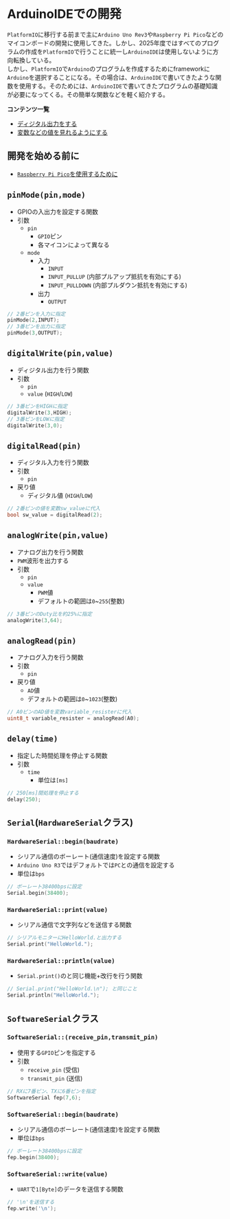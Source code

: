 # ArduinoIDEでの開発

`PlatformIO`に移行する前まで主に`Arduino Uno Rev3`や`Raspberry Pi Pico`などのマイコンボードの開発に使用してきた。しかし、2025年度ではすべてのプログラムの作成を`PlatformIO`で行うことに統一し`ArduinoIDE`は使用しないように方向転換している。  
しかし、`PlatformIO`で`Arduino`のプログラムを作成するためにframeworkに`Arduino`を選択することになる。その場合は、`ArduinoIDE`で書いてきたような関数を使用する。そのためには、`ArduinoIDE`で書いてきたプログラムの基礎知識が必要になってくる。その簡単な関数などを軽く紹介する。  

**コンテンツ一覧**  

- [ディジタル出力をする](./DigitalInOut/digitalOut.md)  
- [変数などの値を見れるようにする](./SerialPrint.md)

## 開発を始める前に  

- [`Raspberry Pi Pico`を使用するために](https://karakuri-musha.com/inside-technology/arduino-raspberrypi-pico-helloworld01/)

## `pinMode(pin,mode)`

- GPIOの入出力を設定する関数
- 引数
  - `pin`
    - `GPIO`ピン
    - 各マイコンによって異なる
  - `mode`
    - 入力
      - `INPUT`
      - `INPUT_PULLUP` (内部プルアップ抵抗を有効にする)
      - `INPUT_PULLDOWN` (内部プルダウン抵抗を有効にする)
    - 出力
      - `OUTPUT`

```cpp : gpio.ino
// 2番ピンを入力に指定
pinMode(2,INPUT);
// 3番ピンを出力に指定
pinMode(3,OUTPUT);
```

## `digitalWrite(pin,value)`

- ディジタル出力を行う関数
- 引数
  - `pin`
  - `value` (`HIGH`/`LOW`)

```cpp : gpio.ino
// 3番ピンをHIGHに指定
digitalWrite(3,HIGH);
// 3番ピンをLOWに指定
digitalWrite(3,0);
```

## `digitalRead(pin)`

- ディジタル入力を行う関数
- 引数
  - `pin`
- 戻り値
  - ディジタル値 (`HIGH`/`LOW`)

```cpp : gpio.ino
// 2番ピンの値を変数sw_valueに代入
bool sw_value = digitalRead(2);
```

## `analogWrite(pin,value)`

- アナログ出力を行う関数
- `PWM`波形を出力する
- 引数
  - `pin`
  - `value`
    - `PWM`値
    - デフォルトの範囲は`0`~`255`(整数)

```cpp : gpio.ino
// 3番ピンのDuty比を約25%に指定
analogWrite(3,64);
```

## `analogRead(pin)`

- アナログ入力を行う関数
- 引数
  - `pin`
- 戻り値
  - `AD`値
  - デフォルトの範囲は`0`~`1023`(整数)

```cpp : gpio.ino
// A0ピンのAD値を変数variable_resisterに代入
uint8_t variable_resister = analogRead(A0);
```

## `delay(time)`

- 指定した時間処理を停止する関数
- 引数
  - `time`
    - 単位は`[ms]`

```cpp : delay.ino
// 250[ms]間処理を停止する
delay(250);
```

## `Serial`(`HardwareSerial`クラス)

### `HardwareSerial::begin(baudrate)`

- シリアル通信のボーレート(通信速度)を設定する関数
- `Arduino Uno R3`ではデフォルトでは`PC`との通信を設定する
- 単位は`bps`

```cpp : HardwareSerial.ino
// ボーレート38400bpsに設定
Serial.begin(38400);
```

### `HardwareSerial::print(value)`

- シリアル通信で文字列などを送信する関数

```cpp : HardwareSerial.ino
// シリアルモニターにHelloWorld.と出力する
Serial.print("HelloWorld.");
```

### `HardwareSerial::println(value)`

- `Serial.print()`のと同じ機能+改行を行う関数

```cpp : HardwareSerial.ino
// Serial.print("HelloWorld.\n"); と同じこと
Serial.println("HelloWorld.");
```

## `SoftwareSerial`クラス

### `SoftwareSerial::(receive_pin,transmit_pin)`

- 使用する`GPIO`ピンを指定する
- 引数
  - `receive_pin` (受信)
  - `transmit_pin` (送信)

```cpp : SoftwareSerial.ino
// RXに7番ピン、TXに6番ピンを指定
SoftwareSerial fep(7,6);
```

### `SoftwareSerial::begin(baudrate)`

- シリアル通信のボーレート(通信速度)を設定する関数
- 単位は`bps`

```cpp : SoftwareSerial.ino
// ボーレート38400bpsに設定
fep.begin(38400);
```

### `SoftwareSerial::write(value)`

- `UART`で`1[Byte]`のデータを送信する関数

```cpp : SoftwareSerial.ino
// '\n'を送信する
fep.write('\n');
```
